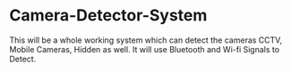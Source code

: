 # Camera-Detector-System
This will be a whole working system which can detect the cameras CCTV, Mobile Cameras, Hidden as well. It will use Bluetooth and Wi-fi Signals to Detect.
